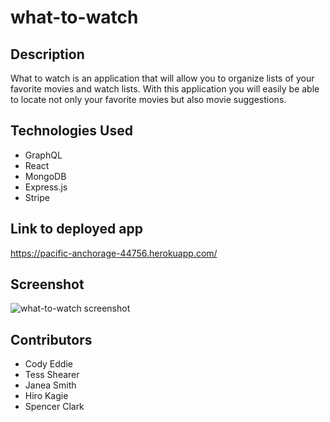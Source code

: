 # what-to-watch

## Description 

What to watch is an application that will allow you to organize lists of your favorite movies and watch lists. With this application you will easily be able to locate not only your favorite movies but also movie suggestions. 

## Technologies Used

* GraphQL
* React
* MongoDB
* Express.js
* Stripe

## Link to deployed app
https://pacific-anchorage-44756.herokuapp.com/


## Screenshot
![what-to-watch screenshot](https://user-images.githubusercontent.com/99004555/185268417-7ab5938b-e49c-42bf-a405-1d20c08ceaba.png)

## Contributors

* Cody Eddie
* Tess Shearer
* Janea Smith
* Hiro Kagie
* Spencer Clark
